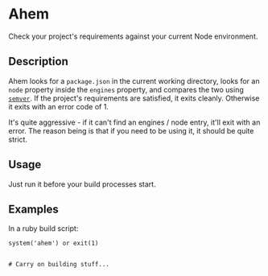 # Ahem

Check your project's requirements against your current Node environment.

## Description

Ahem looks for a `package.json` in the current working directory, looks for an `node` property inside the `engines` property, and compares the two using [`semver`](https://github.com/npm/node-semver). If the project's requirements are satisfied, it exits cleanly. Otherwise it exits with an error code of 1.

It's quite aggressive - if it can't find an engines / node entry, it'll exit with an error. The reason being is that if you need to be using it, it should be quite strict.

## Usage

Just run it before your build processes start.

## Examples

In a ruby build script:

```
system('ahem') or exit(1)


# Carry on building stuff...
```

